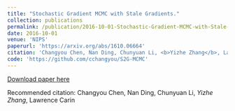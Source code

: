 ```yaml
---
title: "Stochastic Gradient MCMC with Stale Gradients."
collection: publications
permalink: /publication/2016-10-01-Stochastic-Gradient-MCMC-with-Stale-Gradients
date: 2016-10-01
venue: 'NIPS'
paperurl: 'https://arxiv.org/abs/1610.06664'
citation: 'Changyou Chen, Nan Ding, Chunyuan Li, <b>Yizhe Zhang</b>, Lawrence Carin'
code: 'https://github.com/cchangyou/S2G-MCMC'
---
```

[Download paper here](https://arxiv.org/abs/1610.06664)

Recommended citation: Changyou Chen, Nan Ding, Chunyuan Li, *Yizhe Zhang*, Lawrence Carin